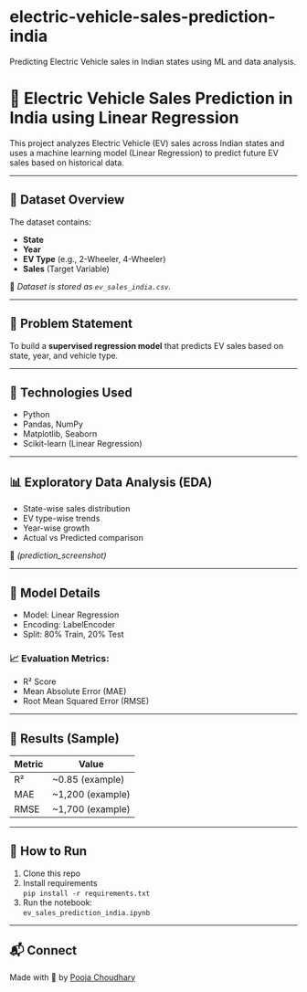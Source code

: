 # electric-vehicle-sales-prediction-india
Predicting Electric Vehicle sales in Indian states using ML and data analysis.
# 🔋 Electric Vehicle Sales Prediction in India using Linear Regression

This project analyzes Electric Vehicle (EV) sales across Indian states and uses a machine learning model (Linear Regression) to predict future EV sales based on historical data.

---

## 📁 Dataset Overview
The dataset contains:
- **State**
- **Year**
- **EV Type** (e.g., 2-Wheeler, 4-Wheeler)
- **Sales** (Target Variable)

📄 *Dataset is stored as `ev_sales_india.csv`.*

---

## 🧠 Problem Statement
To build a **supervised regression model** that predicts EV sales based on state, year, and vehicle type.

---

## 🔧 Technologies Used
- Python
- Pandas, NumPy
- Matplotlib, Seaborn
- Scikit-learn (Linear Regression)

---

## 📊 Exploratory Data Analysis (EDA)
- State-wise sales distribution
- EV type-wise trends
- Year-wise growth
- Actual vs Predicted comparison

📍 *(prediction_screenshot)*

---

## 🤖 Model Details
- Model: Linear Regression
- Encoding: LabelEncoder
- Split: 80% Train, 20% Test

### 📈 Evaluation Metrics:
- R² Score
- Mean Absolute Error (MAE)
- Root Mean Squared Error (RMSE)

---

## 📍 Results (Sample)
| Metric | Value |
|--------|-------|
| R²     | ~0.85 (example) |
| MAE    | ~1,200 (example) |
| RMSE   | ~1,700 (example) |

---

## 📌 How to Run
1. Clone this repo  
2. Install requirements  
   `pip install -r requirements.txt`  
3. Run the notebook:  
   `ev_sales_prediction_india.ipynb`


---

## 📬 Connect
Made with 💙 by [Pooja Choudhary](https://github.com/PoojaChoudhary-01)
